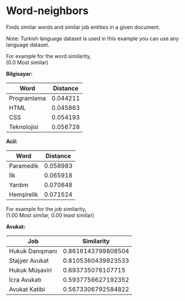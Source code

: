 # Word-neighbors
Finds similar words and similar job entities in a given document.

Note: Turkish language dataset is used in this example you can use any language dataset.

For example for the word similarity,  
(0.0 Most similar)

**Bilgisayar:**  

| Word | Distance |
| ------------- | ------------- |
| Programlama  | 0.044211  |
| HTML  | 0.045863  |
|CSS | 0.054193|
| Teknolojisi| 0.056728 |
             
                 
**Acil:**

| Word | Distance |
| ------------- | ------------- |
| Paramedik  | 0.058983 |
| İlk  | 0.065918  |
|Yardım | 0.070648|
| Hemşirelik| 0.071524 |

    
For example for the job similarity,  
(1.00 Most similar, 0.00 least similar)  

**Avukat:**

| Job | Similarity |
| ------------- | ------------- |
| Hukuk Danışmanı  | 0.8616143799808504 |
| Stajyer Avukat  | 0.8105360439923533  |
|Hukuk Müşaviri | 0.693735076107715|
| İcra Avukatı| 0.5937756627192352 |
|Avukat Katibi| 0.5673306792584822|
